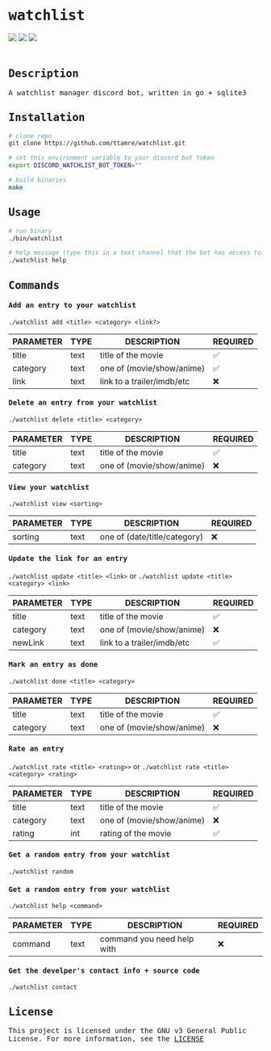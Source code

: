 <h1 style="font-family:monospace">watchlist</h1>
<div style="padding-bottom:20px">
    <img src="https://img.shields.io/badge/go-1.22.0-blue" />
    <img src="https://img.shields.io/badge/sqlite-3.32.3-grey" />
    <img src="https://img.shields.io/badge/license-GPL%20v3-green" />
</div>

<!-- DESCRIPTION -->
<h2 style="font-family:monospace">Description</h2>
<p style="font-family:monospace">A watchlist manager discord bot, written in go + sqlite3<br></p>

<!-- INSTALLATION -->
<h2 style="font-family:monospace">Installation</h2>

```bash
# clone repo
git clone https://github.com/ttamre/watchlist.git

# set this environment variable to your discord bot token
export DISCORD_WATCHLIST_BOT_TOKEN=""

# build binaries
make
```

<!-- USAGE -->
<h2 style="font-family:monospace">Usage</h2>

```bash
# run binary
./bin/watchlist

# help message (type this in a text channel that the bot has access to)
./watchlist help
```


<!-- COMMANDS -->
<h2 style="font-family:monospace">Commands</h2>


<h4 style="font-family:monospace">Add an entry to your watchlist</h4>

`./watchlist add <title> <category> <link?>`

| PARAMETER | TYPE | DESCRIPTION | REQUIRED |
| --------- | ---- | ----------- | -------- |
| title | text | title of the movie |✅|
| category | text | one of (movie/show/anime) | ✅|
| link | text | link to a trailer/imdb/etc |❌|


<h4 style="font-family:monospace">Delete an entry from your watchlist</h4>

`./watchlist delete <title> <category>`

| PARAMETER | TYPE | DESCRIPTION | REQUIRED |
| --------- | ---- | ----------- | -------- |
| title | text | title of the movie | ✅|
| category | text | one of (movie/show/anime) |❌|


<h4 style="font-family:monospace">View your watchlist</h4>

`./watchlist view <sorting>`

| PARAMETER | TYPE | DESCRIPTION | REQUIRED |
| --------- | ---- | ----------- | -------- |
| sorting | text | one of (date/title/category) |❌|


<h4 style="font-family:monospace">Update the link for an entry</h4>

`./watchlist update <title> <link>` or `./watchlist update <title> <category> <link>`

| PARAMETER | TYPE | DESCRIPTION | REQUIRED |
| --------- | ---- | ----------- | -------- |
| title | text | title of the movie | ✅|
| category | text | one of (movie/show/anime) |❌|
| newLink | text | link to a trailer/imdb/etc |✅|


<h4 style="font-family:monospace">Mark an entry as done</h4>

`./watchlist done <title> <category>`

| PARAMETER | TYPE | DESCRIPTION | REQUIRED |
| --------- | ---- | ----------- | -------- |
| title | text | title of the movie | ✅|
| category | text | one of (movie/show/anime) |❌|


<h4 style="font-family:monospace">Rate an entry</h4>

`./watchlist rate <title> <rating>>` or `./watchlist rate <title> <category> <rating>`

| PARAMETER | TYPE | DESCRIPTION | REQUIRED |
| --------- | ---- | ----------- | -------- |
| title | text | title of the movie | ✅|
| category | text | one of (movie/show/anime) |❌|
| rating | int | rating of the movie |✅|


<h4 style="font-family:monospace">Get a random entry from your watchlist</h4>

`./watchlist random`


<h4 style="font-family:monospace">Get a random entry from your watchlist</h4>

`./watchlist help <command>`


| PARAMETER | TYPE | DESCRIPTION | REQUIRED |
| --------- | ---- | ----------- | -------- |
| command | text | command you need help with|❌|


<h4 style="font-family:monospace">Get the develper's contact info + source code</h4>

`./watchlist contact`



<!-- LICENSE -->
<h2 style="font-family:monospace">License</h2>
<p style="font-family:monospace">This project is licensed under the GNU v3 General Public License. For more information, see the <a href="LICENSE">LICENSE</a></p>
